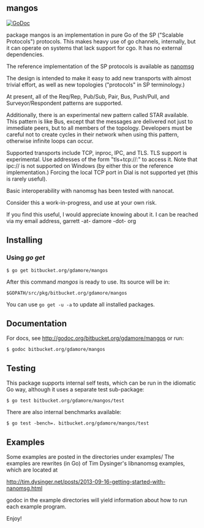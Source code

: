 ## mangos

[![GoDoc](https://godoc.org/bitbucket.org/gdamore/mangos?status.png)](https://godoc.org/bitbucket.org/gdamore/mangos)

package mangos is an implementation in pure Go of the SP ("Scalable Protocols")
protocols.  This makes heavy use of go channels, internally, but it can operate
on systems that lack support for cgo.  It has no external dependencies.

The reference implementation of the SP protocols is available as
[nanomsg](http://www.nanomsg.org)
 
The design is intended to make it easy to add new transports with almost trivial
effort, as well as new topologies ("protocols" in SP terminology.)

At present, all of the Req/Rep, Pub/Sub, Pair, Bus, Push/Pull, and
Surveyor/Respondent patterns are supported.

Additionally, there is an experimental new pattern called STAR available.  This
pattern is like Bus, except that the messages are delivered not just to
immediate peers, but to all members of the topology.  Developers must be careful
not to create cycles in their network when using this pattern, otherwise
infinite loops can occur.

Supported transports include TCP, inproc, IPC, and TLS.  TLS support is
experimental.  Use addresses of the form "tls+tcp://<host>:<port>" to access it.
Note that ipc:// is not supported on Windows (by either this or the reference
implementation.)  Forcing the local TCP port in Dial is not supported yet (this
is rarely useful).

Basic interoperability with nanomsg has been tested with nanocat.

Consider this a work-in-progress, and use at your own risk.

If you find this useful, I would appreciate knowing about it.  I can be reached
via my email address, garrett -at- damore -dot- org

## Installing

### Using *go get*

    $ go get bitbucket.org/gdamore/mangos

After this command *mangos* is ready to use. Its source will be in:

    $GOPATH/src/pkg/bitbucket.org/gdamore/mangos

You can use `go get -u -a` to update all installed packages.

## Documentation

For docs, see http://godoc.org/bitbucket.org/gdamore/mangos or run:

    $ godoc bitbucket.org/gdamore/mangos

## Testing

This package supports internal self tests, which can be run in
the idiomatic Go way, although it uses a separate test sub-package:

    $ go test bitbucket.org/gdamore/mangos/test

There are also internal benchmarks available:

	$ go test -bench=. bitbucket.org/gdamore/mangos/test

## Examples

Some examples are posted in the directories under examples/
The examples are rewrites (in Go) of Tim Dysinger's libnanomsg examples,
which are located at

http://tim.dysinger.net/posts/2013-09-16-getting-started-with-nanomsg.html

godoc in the example directories will yield information about how to run
each example program.

Enjoy!
